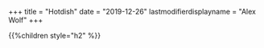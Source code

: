 +++
title = "Hotdish"
date = "2019-12-26"
lastmodifierdisplayname = "Alex Wolf"
+++

{{%children style="h2" %}}
